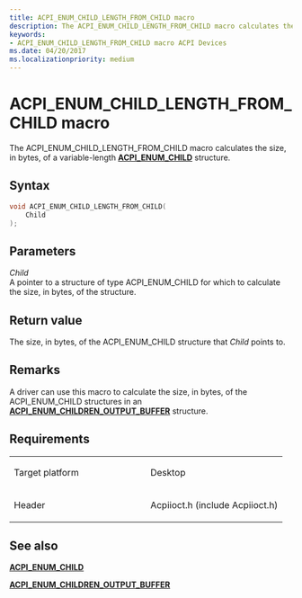 ```yaml
---
title: ACPI_ENUM_CHILD_LENGTH_FROM_CHILD macro
description: The ACPI_ENUM_CHILD_LENGTH_FROM_CHILD macro calculates the size, in bytes, of a variable-length ACPI_ENUM_CHILD structure.
keywords: 
- ACPI_ENUM_CHILD_LENGTH_FROM_CHILD macro ACPI Devices
ms.date: 04/20/2017
ms.localizationpriority: medium
---
```


# ACPI\_ENUM\_CHILD\_LENGTH\_FROM\_CHILD macro


The ACPI\_ENUM\_CHILD\_LENGTH\_FROM\_CHILD macro calculates the size, in bytes, of a variable-length [**ACPI\_ENUM\_CHILD**](/windows-hardware/drivers/ddi/acpiioct/ns-acpiioct-_acpi_enum_child) structure.

Syntax
------

```cpp
void ACPI_ENUM_CHILD_LENGTH_FROM_CHILD(
    Child
);
```

Parameters
----------

*Child*   
A pointer to a structure of type ACPI\_ENUM\_CHILD for which to calculate the size, in bytes, of the structure.

Return value
------------

The size, in bytes, of the ACPI\_ENUM\_CHILD structure that *Child* points to.

Remarks
-------

A driver can use this macro to calculate the size, in bytes, of the ACPI\_ENUM\_CHILD structures in an [**ACPI\_ENUM\_CHILDREN\_OUTPUT\_BUFFER**](/windows-hardware/drivers/ddi/acpiioct/ns-acpiioct-_acpi_enum_children_output_buffer) structure.

Requirements
------------

<table>
<colgroup>
<col width="50%" />
<col width="50%" />
</colgroup>
<tbody>
<tr>
<td><p>Target platform</p></td>
<td>Desktop</td>
</tr>
<tr>
<td><p>Header</p></td>
<td>Acpiioct.h (include Acpiioct.h)</td>
</tr>
</tbody>
</table>

## See also


[**ACPI\_ENUM\_CHILD**](/windows-hardware/drivers/ddi/acpiioct/ns-acpiioct-_acpi_enum_child)

[**ACPI\_ENUM\_CHILDREN\_OUTPUT\_BUFFER**](/windows-hardware/drivers/ddi/acpiioct/ns-acpiioct-_acpi_enum_children_output_buffer)

 

